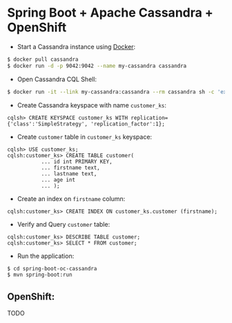 
# Spring Boot + Apache Cassandra + OpenShift

- Start a Cassandra instance using [Docker](https://hub.docker.com/_/cassandra/):

```bash
$ docker pull cassandra
$ docker run -d -p 9042:9042 --name my-cassandra cassandra
```
- Open Cassandra CQL Shell:

```bash
$ docker run -it --link my-cassandra:cassandra --rm cassandra sh -c 'exec cqlsh "$CASSANDRA_PORT_9042_TCP_ADDR"'
```

- Create Cassandra keyspace with name `customer_ks`:

```cql
cqlsh> CREATE KEYSPACE customer_ks WITH replication={'class':'SimpleStrategy', 'replication_factor':1};
```
- Create `customer` table in `customer_ks` keyspace:

```cql
cqlsh> USE customer_ks;
cqlsh:customer_ks> CREATE TABLE customer(
           ... id int PRIMARY KEY,
           ... firstname text,
           ... lastname text,
           ... age int
           ... );
```

- Create an index on `firstname` column:

```cql
cqlsh:customer_ks> CREATE INDEX ON customer_ks.customer (firstname);
```

- Verify and  Query `customer` table:

```cql
cqlsh:customer_ks> DESCRIBE TABLE customer;
cqlsh:customer_ks> SELECT * FROM customer;
```

- Run the application:
```bash
$ cd spring-boot-oc-cassandra
$ mvn spring-boot:run
```
## OpenShift:

TODO
